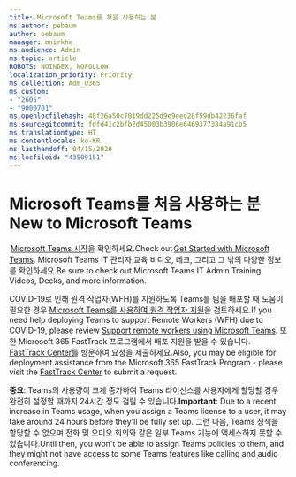 ```yaml
---
title: Microsoft Teams를 처음 사용하는 분
ms.author: pebaum
author: pebaum
manager: mnirkhe
ms.audience: Admin
ms.topic: article
ROBOTS: NOINDEX, NOFOLLOW
localization_priority: Priority
ms.collection: Adm_O365
ms.custom:
- "2605"
- "9000701"
ms.openlocfilehash: 48f26a50c7819dd225d9e9eed28f59db42236faf
ms.sourcegitcommit: fdfd41c2bfb2d45003b3906e6469377384a91cb5
ms.translationtype: HT
ms.contentlocale: ko-KR
ms.lasthandoff: 04/15/2020
ms.locfileid: "43509151"
---
```

# <a name="new-to-microsoft-teams"></a><span data-ttu-id="b7c08-102">Microsoft Teams를 처음 사용하는 분</span><span class="sxs-lookup"><span data-stu-id="b7c08-102">New to Microsoft Teams</span></span>

<span data-ttu-id="b7c08-103"> [Microsoft Teams 시작](https://docs.microsoft.com/microsoftteams/get-started-with-teams-quick-start)을 확인하세요.</span><span class="sxs-lookup"><span data-stu-id="b7c08-103">Check out [Get Started with Microsoft Teams](https://docs.microsoft.com/microsoftteams/get-started-with-teams-quick-start).</span></span> <span data-ttu-id="b7c08-104">Microsoft Teams IT 관리자 교육 비디오, 데크, 그리고 그 밖의 다양한 정보를 확인하세요.</span><span class="sxs-lookup"><span data-stu-id="b7c08-104">Be sure to check out Microsoft Teams IT Admin Training Videos, Decks, and more information.</span></span>

<span data-ttu-id="b7c08-105">COVID-19로 인해 원격 작업자(WFH)를 지원하도록 Teams를 팀을 배포할 때 도움이 필요한 경우 [Microsoft Teams를 사용하여 원격 작업자 지원](https://docs.microsoft.com/microsoftteams/support-remote-work-with-teams)을 검토하세요.</span><span class="sxs-lookup"><span data-stu-id="b7c08-105">If you need help deploying Teams to support Remote Workers (WFH) due to COVID-19, please review  [Support remote workers using Microsoft Teams](https://docs.microsoft.com/microsoftteams/support-remote-work-with-teams).</span></span> <span data-ttu-id="b7c08-106">또한 Microsoft 365 FastTrack 프로그램에서 배포 지원을 받을 수 있습니다. [FastTrack Center](https://www.microsoft.com/fasttrack)를 방문하여 요청을 제출하세요.</span><span class="sxs-lookup"><span data-stu-id="b7c08-106">Also, you may be eligible for deployment assistance from the Microsoft 365 FastTrack Program - please visit the [FastTrack Center](https://www.microsoft.com/fasttrack) to submit a request.</span></span>

<span data-ttu-id="b7c08-107">**중요**: Teams의 사용량이 크게 증가하여 Teams 라이선스를 사용자에게 할당할 경우 완전히 설정할 때까지 24시간 정도 걸릴 수 있습니다.</span><span class="sxs-lookup"><span data-stu-id="b7c08-107">**Important**: Due to a recent increase in Teams usage, when you assign a Teams license to a user, it may take around 24 hours before they'll be fully set up.</span></span> <span data-ttu-id="b7c08-108">그런 다음, Teams 정책을 할당할 수 없으며 전화 및 오디오 회의와 같은 일부 Teams 기능에 액세스하지 못할 수 있습니다.</span><span class="sxs-lookup"><span data-stu-id="b7c08-108">Until then, you won't be able to assign Teams policies to them, and they might not have access to some Teams features like calling and audio conferencing.</span></span>
